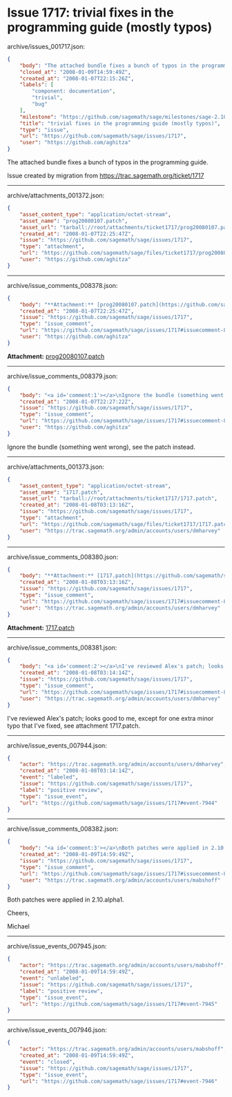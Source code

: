 # Issue 1717: trivial fixes in the programming guide (mostly typos)

archive/issues_001717.json:
```json
{
    "body": "The attached bundle fixes a bunch of typos in the programming guide.\n\nIssue created by migration from https://trac.sagemath.org/ticket/1717\n\n",
    "closed_at": "2008-01-09T14:59:49Z",
    "created_at": "2008-01-07T22:15:26Z",
    "labels": [
        "component: documentation",
        "trivial",
        "bug"
    ],
    "milestone": "https://github.com/sagemath/sage/milestones/sage-2.10",
    "title": "trivial fixes in the programming guide (mostly typos)",
    "type": "issue",
    "url": "https://github.com/sagemath/sage/issues/1717",
    "user": "https://github.com/aghitza"
}
```
The attached bundle fixes a bunch of typos in the programming guide.

Issue created by migration from https://trac.sagemath.org/ticket/1717





---

archive/attachments_001372.json:
```json
{
    "asset_content_type": "application/octet-stream",
    "asset_name": "prog20080107.patch",
    "asset_url": "tarball://root/attachments/ticket1717/prog20080107.patch",
    "created_at": "2008-01-07T22:25:47Z",
    "issue": "https://github.com/sagemath/sage/issues/1717",
    "type": "attachment",
    "url": "https://github.com/sagemath/sage/files/ticket1717/prog20080107.patch",
    "user": "https://github.com/aghitza"
}
```



---

archive/issue_comments_008378.json:
```json
{
    "body": "**Attachment:** [prog20080107.patch](https://github.com/sagemath/sage/files/ticket1717/prog20080107.patch)",
    "created_at": "2008-01-07T22:25:47Z",
    "issue": "https://github.com/sagemath/sage/issues/1717",
    "type": "issue_comment",
    "url": "https://github.com/sagemath/sage/issues/1717#issuecomment-8378",
    "user": "https://github.com/aghitza"
}
```

**Attachment:** [prog20080107.patch](https://github.com/sagemath/sage/files/ticket1717/prog20080107.patch)



---

archive/issue_comments_008379.json:
```json
{
    "body": "<a id='comment:1'></a>\nIgnore the bundle (something went wrong), see the patch instead.",
    "created_at": "2008-01-07T22:27:22Z",
    "issue": "https://github.com/sagemath/sage/issues/1717",
    "type": "issue_comment",
    "url": "https://github.com/sagemath/sage/issues/1717#issuecomment-8379",
    "user": "https://github.com/aghitza"
}
```

<a id='comment:1'></a>
Ignore the bundle (something went wrong), see the patch instead.



---

archive/attachments_001373.json:
```json
{
    "asset_content_type": "application/octet-stream",
    "asset_name": "1717.patch",
    "asset_url": "tarball://root/attachments/ticket1717/1717.patch",
    "created_at": "2008-01-08T03:13:16Z",
    "issue": "https://github.com/sagemath/sage/issues/1717",
    "type": "attachment",
    "url": "https://github.com/sagemath/sage/files/ticket1717/1717.patch",
    "user": "https://trac.sagemath.org/admin/accounts/users/dmharvey"
}
```



---

archive/issue_comments_008380.json:
```json
{
    "body": "**Attachment:** [1717.patch](https://github.com/sagemath/sage/files/ticket1717/1717.patch)",
    "created_at": "2008-01-08T03:13:16Z",
    "issue": "https://github.com/sagemath/sage/issues/1717",
    "type": "issue_comment",
    "url": "https://github.com/sagemath/sage/issues/1717#issuecomment-8380",
    "user": "https://trac.sagemath.org/admin/accounts/users/dmharvey"
}
```

**Attachment:** [1717.patch](https://github.com/sagemath/sage/files/ticket1717/1717.patch)



---

archive/issue_comments_008381.json:
```json
{
    "body": "<a id='comment:2'></a>\nI've reviewed Alex's patch; looks good to me, except for one extra minor typo that I've fixed, see attachment 1717.patch.",
    "created_at": "2008-01-08T03:14:14Z",
    "issue": "https://github.com/sagemath/sage/issues/1717",
    "type": "issue_comment",
    "url": "https://github.com/sagemath/sage/issues/1717#issuecomment-8381",
    "user": "https://trac.sagemath.org/admin/accounts/users/dmharvey"
}
```

<a id='comment:2'></a>
I've reviewed Alex's patch; looks good to me, except for one extra minor typo that I've fixed, see attachment 1717.patch.



---

archive/issue_events_007944.json:
```json
{
    "actor": "https://trac.sagemath.org/admin/accounts/users/dmharvey",
    "created_at": "2008-01-08T03:14:14Z",
    "event": "labeled",
    "issue": "https://github.com/sagemath/sage/issues/1717",
    "label": "positive review",
    "type": "issue_event",
    "url": "https://github.com/sagemath/sage/issues/1717#event-7944"
}
```



---

archive/issue_comments_008382.json:
```json
{
    "body": "<a id='comment:3'></a>\nBoth patches were applied in 2.10.alpha1.\n\nCheers,\n\nMichael",
    "created_at": "2008-01-09T14:59:49Z",
    "issue": "https://github.com/sagemath/sage/issues/1717",
    "type": "issue_comment",
    "url": "https://github.com/sagemath/sage/issues/1717#issuecomment-8382",
    "user": "https://trac.sagemath.org/admin/accounts/users/mabshoff"
}
```

<a id='comment:3'></a>
Both patches were applied in 2.10.alpha1.

Cheers,

Michael



---

archive/issue_events_007945.json:
```json
{
    "actor": "https://trac.sagemath.org/admin/accounts/users/mabshoff",
    "created_at": "2008-01-09T14:59:49Z",
    "event": "unlabeled",
    "issue": "https://github.com/sagemath/sage/issues/1717",
    "label": "positive review",
    "type": "issue_event",
    "url": "https://github.com/sagemath/sage/issues/1717#event-7945"
}
```



---

archive/issue_events_007946.json:
```json
{
    "actor": "https://trac.sagemath.org/admin/accounts/users/mabshoff",
    "created_at": "2008-01-09T14:59:49Z",
    "event": "closed",
    "issue": "https://github.com/sagemath/sage/issues/1717",
    "type": "issue_event",
    "url": "https://github.com/sagemath/sage/issues/1717#event-7946"
}
```
